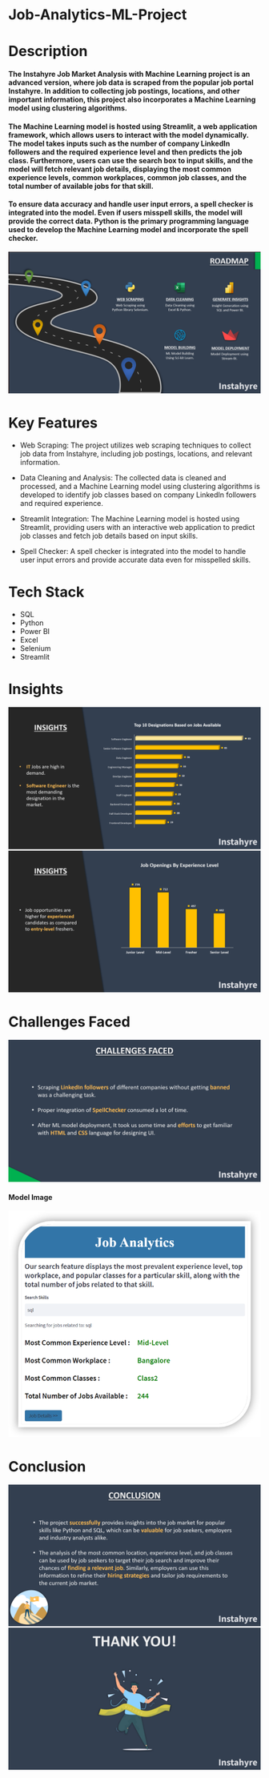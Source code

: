 # Job-Analytics-ML-Project

# Description
#### The Instahyre Job Market Analysis with Machine Learning project is an advanced version, where job data is scraped from the popular job portal Instahyre. In addition to collecting job postings, locations, and other important information, this project also incorporates a Machine Learning model using clustering algorithms.

#### The Machine Learning model is hosted using Streamlit, a web application framework, which allows users to interact with the model dynamically. The model takes inputs such as the number of company LinkedIn followers and the required experience level and then predicts the job class. Furthermore, users can use the search box to input skills, and the model will fetch relevant job details, displaying the most common experience levels, common workplaces, common job classes, and the total number of available jobs for that skill.

#### To ensure data accuracy and handle user input errors, a spell checker is integrated into the model. Even if users misspell skills, the model will provide the correct data. Python is the primary programming language used to develop the Machine Learning model and incorporate the spell checker.
![Model Image](https://github.com/Harsh9174/Job-Analytics-ML-Project/blob/main/data/Screenshot%202023-08-08%20174229.png?raw=true)
# Key Features
* Web Scraping: The project utilizes web scraping techniques to collect job data from Instahyre, including job postings, locations, and relevant information.

* Data Cleaning and Analysis: The collected data is cleaned and processed, and a Machine Learning model using clustering algorithms is developed to identify job classes based on company LinkedIn followers and required experience.

* Streamlit Integration: The Machine Learning model is hosted using Streamlit, providing users with an interactive web application to predict job classes and fetch job details based on input skills.

* Spell Checker: A spell checker is integrated into the model to handle user input errors and provide accurate data even for misspelled skills.

# Tech Stack
- SQL
- Python
- Power BI
- Excel
- Selenium
- Streamlit
# Insights
![](https://github.com/Harsh9174/Job-Analytics-ML-Project/blob/main/data/Screenshot%20(3).png?raw=true)
![](https://github.com/Harsh9174/Job-Analytics-ML-Project/blob/main/data/Screenshot%20(4).png?raw=true)

# Challenges Faced
![](https://github.com/Harsh9174/Job-Analytics-ML-Project/blob/main/data/Screenshot%20(5).png?raw=true)


#### Model Image
![Model Image](https://github.com/Harsh9174/Job-Analytics-ML-Project/blob/main/Model%20Image.png?raw=true)
# Conclusion
![](https://github.com/Harsh9174/Job-Analytics-ML-Project/blob/main/data/Screenshot%20(6).png?raw=true)
![Model Image](https://github.com/Harsh9174/Job-Analytics-ML-Project/blob/main/data/Screenshot%20(7).png?raw=true)
